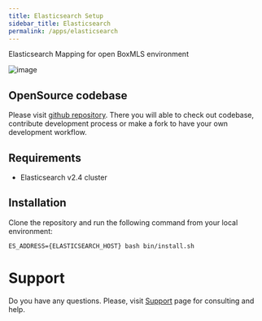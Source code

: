 ```yaml
---
title: Elasticsearch Setup
sidebar_title: Elasticsearch
permalink: /apps/elasticsearch
---
```


Elasticsearch Mapping for open BoxMLS environment

![image](https://user-images.githubusercontent.com/12067297/57533408-60c5ee00-7346-11e9-8649-7ec652e360a7.png)

## OpenSource codebase

Please visit [github repository](https://github.com/boxmls/elasticsearch-mapping). There you will able to check out codebase, contribute development process 
or make a fork to have your own development workflow.

## Requirements

* Elasticsearch v2.4 cluster
 
## Installation

Clone the repository and run the following command from your local environment:

```
ES_ADDRESS={ELASTICSEARCH_HOST} bash bin/install.sh
```

# Support

Do you have any questions. Please, visit [Support](https://boxmls.github.io/support) page for consulting and help.